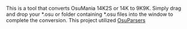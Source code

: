 This is a tool that converts OsuMania 14K2S or 14K to 9K9K. Simply drag and drop your *.osu or folder containing *.osu files into the window to complete the conversion.
This project utilized [OsuParsers](https://github.com/mrflashstudio/OsuParsers)
